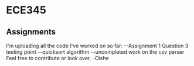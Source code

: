 # ECE345
## Assignments
I'm uploading all the code I've worked on so far:
--Assignment 1 Question 3 testing point
--quicksort algorithm
--uncompleted work on the csv parser
Feel free to contribute or look over.
-Oishe
